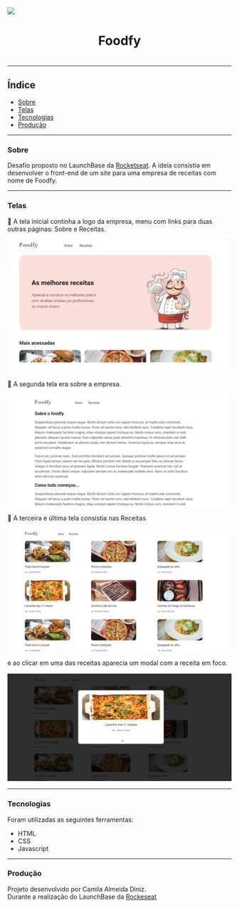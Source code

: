 <img src="https://camo.githubusercontent.com/268b1344409fac98c4eeda520482b6910c4ddcba/68747470733a2f2f73746f726167652e676f6f676c65617069732e636f6d2f676f6c64656e2d77696e642f626f6f7463616d702d6c61756e6368626173652f6c6f676f2e706e67" >

<h1 align="center">Foodfy<h1>

---
## Índice
- [Sobre](#-sobre)
- [Telas](#-telas)
- [Tecnologias](#-tecnologias)
- [Produção](#-produção)

---
### Sobre
Desafio proposto no LaunchBase da [Rocketseat](https://rocketseat.com.br/). A ideia consistia em desenvolver o front-end de um site para uma empresa de receitas com nome de Foodfy.

---
### Telas

🍕 A tela inicial continha a logo da empresa, menu com links para duas outras páginas: Sobre e Receitas.

<img src="images/tela-inicial.png" >

🍟 A segunda tela era sobre a empresa.

<img src="images/sobre.png" >

🥓 A terceira e última tela consistia nas Receitas

<img src="images/receitas.png" >

e ao clicar em uma das receitas aparecia um modal com a receita em foco.

<img src="images/modal.png" >

---
### Tecnologias

Foram utilizadas as seguintes ferramentas:
- HTML
- CSS
- Javascript

---
### Produção
Projeto desenvolvido por Camila Almeida Diniz.
<br>
Durante a realização do LaunchBase da [Rockeseat](https://rocketseat.com.br/)